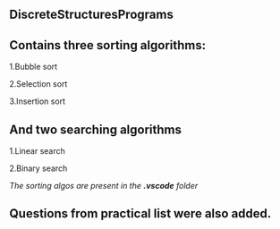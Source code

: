 ## DiscreteStructuresPrograms
## Contains three sorting algorithms:

1.Bubble sort  

2.Selection sort  

3.Insertion sort

## And two searching algorithms

1.Linear search  

2.Binary search  

*The sorting algos are present in the **.vscode** folder*

## Questions from practical list were also added.
